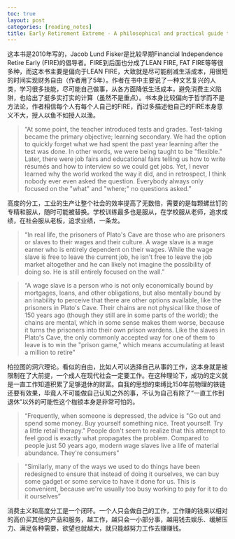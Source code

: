 ```yaml
---
toc: true
layout: post
categories: [reading_notes]
title: Early Retirement Extreme - A philosophical and practical guide to financial independence - 1
---
```

这本书是2010年写的，Jacob Lund Fisker是比较早期Financial Independence Retire Early (FIRE)的倡导者。FIRE到后面也分成了LEAN FIRE, FAT FIRE等等很多种，而这本书主要是偏向于LEAN FIRE，大致就是尽可能削减生活成本，用很短的时间实现财务自由（作者用了5年）。作者在书中主要说了一种文艺复兴的人类，学习很多技能，尽可能自己做事，从各方面降低生活成本，避免消费主义陷阱，也给出了挺多实打实的计算（虽然不是重点）。书本身比较偏向于哲学而不是方法论，作者相信每个人有每个人自己的FIRE，而过多描述他自己的FIRE本身意义不大，授人以鱼不如授人以渔。
> “At some point, the teacher introduced tests and grades. Test-taking became the primary objective; learning secondary. We had the option to quickly forget what we had spent the past year learning after the test was done. In other words, we were being taught to be "flexible." Later, there were job fairs and educational fairs telling us how to write résumés and how to interview so we could get jobs.
Yet, I never learned why the world worked the way it did, and in retrospect, I think nobody ever even asked the question. Everybody always only focused on the "what" and "where;" no questions asked.”

高度的分工，工业的生产让整个社会的效率提高了无数倍，需要的是每颗螺丝钉的专精和服从，随时可能被替换。学校训练最多也是服从，在学校服从老师，追求成绩，在社会服从老板，追求业绩，一条龙。

> “In real life, the prisoners of Plato's Cave are those who are prisoners or slaves to their wages and their culture. A wage slave is a wage earner who is entirely dependent on their wages. While the wage slave is free to leave the current job, he isn't free to leave the job market altogether and he can likely not imagine the possibility of doing so. He is still entirely focused on the wall.”

> “A wage slave is a person who is not only economically bound by mortgages, loans, and other obligations, but also mentally bound by an inability to perceive that there are other options available, like the prisoners in Plato's Cave. Their chains are not physical like those of 150 years ago (though they still are in some parts of the world); the chains are mental, which in some sense makes them worse, because it turns the prisoners into their own prison wardens. Like the slaves in Plato's Cave, the only commonly accepted way for one of them to leave is to win the "prison game," which means accumulating at least a million to retire"

柏拉图的洞穴理论。看似的自由，比如人可以选择自己从事的工作，这本身就是被限制在了大前提，一个成人在现代社会一定要工作。在这种理论下，成功的定义就是一直工作知道积累了足够退休的财富。自我的思想的束缚比150年前物理的铁链还要有效果，毕竟人不可能做自己认知之外的事，不认为自己有除了“一直工作到退休”以外的可能性这个枷锁本身是非常可怕的。

> “Frequently, when someone is depressed, the advice is "Go out and spend some money. Buy yourself something nice. Treat yourself. Try a little retail therapy." People don't seem to realize that this attempt to feel good is exactly what propagates the problem. Compared to people just 50 years ago, modern wage slaves live a life of material abundance. They're consumers"

> “Similarly, many of the ways we used to do things have been redesigned to ensure that instead of doing it ourselves, we can buy some gadget or some service to have it done for us. This is convenient, because we're usually too busy working to pay for it to do it ourselves”

消费主义和高度分工是一个闭环。一个人只会做自己的工作，工作赚的钱来以相对的高价买其他的产品和服务，越工作，越只会一小部分事，越用钱去娱乐、缓解压力、满足各种需要，欲望也就越大，就只能越努力工作去赚赚钱。

